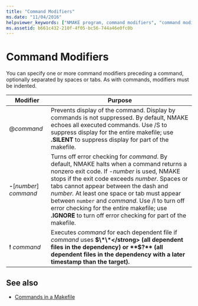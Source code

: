 ```yaml
---
title: "Command Modifiers"
ms.date: "11/04/2016"
helpviewer_keywords: ["NMAKE program, command modifiers", "command modifiers"]
ms.assetid: b661c432-210f-4f05-bc56-744a46e0fc0b
---
```

# Command Modifiers

You can specify one or more command modifiers preceding a command, optionally separated by spaces or tabs. As with commands, modifiers must be indented.

|Modifier|Purpose|
|--------------|-------------|
|\@*command*|Prevents display of the command. Display by commands is not suppressed. By default, NMAKE echoes all executed commands. Use /S to suppress display for the entire makefile; use **.SILENT** to suppress display for part of the makefile.|
|**-**\[*number*] *command*|Turns off error checking for *command*. By default, NMAKE halts when a command returns a nonzero exit code. If -*number* is used, NMAKE stops if the exit code exceeds *number*. Spaces or tabs cannot appear between the dash and *number.* At least one space or tab must appear between `number` and *command*. Use /I to turn off error checking for the entire makefile; use **.IGNORE** to turn off error checking for part of the makefile.|
|**!** *command*|Executes *command* for each dependent file if *command* uses <strong>$\*\*</strong> (all dependent files in the dependency) or **$?** (all dependent files in the dependency with a later timestamp than the target).|

## See also

- [Commands in a Makefile](../build/commands-in-a-makefile.md)
